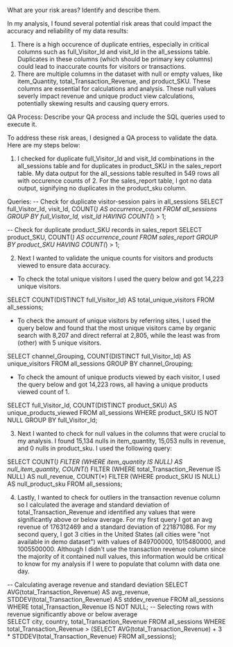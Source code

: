 What are your risk areas? Identify and describe them.

  In my analysis, I found several potential risk areas that could impact the accuracy and reliability of my data results:

1. There is a high occurence of duplicate entries, especially in critical columns such as full_Visitor_Id and visit_Id in the all_sessions table. Duplicates in these columns (which should be primary key columns) could lead to inaccurate counts for visitors or transactions.
2. There are multiple columns in the dataset with null or empty values, like item_Quantity, total_Transaction_Revenue, and product_SKU. These columns are essential for calculations and analysis. These null values severly impact revenue and unique product view calculations, potentially skewing results and causing query errors.

QA Process: Describe your QA process and include the SQL queries used to execute it.

  To address these risk areas, I designed a QA process to validate the data. Here are my steps below:

1. I checked for duplicate full_Visitor_Id and visit_Id combinations in the all_sessions table and for duplicates in product_SKU in the sales_report table. My data output for the all_sessions table resulted in 549 rows all with occurence counts of 2. For the sales_report table, I got no data output, signifying no duplicates in the product_sku column.

Queries:
-- Check for duplicate visitor-session pairs in all_sessions
SELECT full_Visitor_Id, visit_Id, COUNT(*) AS occurrence_count
FROM all_sessions
GROUP BY full_Visitor_Id, visit_Id
HAVING COUNT(*) > 1;

-- Check for duplicate product_SKU records in sales_report
SELECT product_SKU, COUNT(*) AS occurrence_count
FROM sales_report
GROUP BY product_SKU
HAVING COUNT(*) > 1;


2. Next I wanted to validate the unique counts for visitors and products viewed to ensure data accuracy.

- To check the total unique visitors I used the query below and got 14,223 unique visitors.

SELECT COUNT(DISTINCT full_Visitor_Id) AS total_unique_visitors
FROM all_sessions;

- To check the amount of unique visitors by referring sites, I used the query below and found that the most unique visitors came by organic search with 8,207 and direct referral at 2,805, while the least was from (other) with 5 unique visitors. 

SELECT channel_Grouping, COUNT(DISTINCT full_Visitor_Id) AS unique_visitors
FROM all_sessions
GROUP BY channel_Grouping;

- To check the amount of unique products viewed by each visitor, I used the query below and got 14,223 rows, all having a unique products viewed count of 1.

SELECT full_Visitor_Id, COUNT(DISTINCT product_SKU) AS unique_products_viewed
FROM all_sessions
WHERE product_SKU IS NOT NULL
GROUP BY full_Visitor_Id;

3. Next I wanted to check for null values in the columns that were crucial to my analysis. I found 15,134 nulls in item_quantity, 15,053 nulls in revenue, and 0 nulls in product_sku. I used the following query:

SELECT 
    COUNT(*) FILTER (WHERE item_quantity IS NULL) AS null_item_quantity,
    COUNT(*) FILTER (WHERE total_Transaction_Revenue IS NULL) AS null_revenue,
    COUNT(*) FILTER (WHERE product_SKU IS NULL) AS null_product_sku
FROM all_sessions;


4. Lastly, I wanted to check for outliers in the transaction revenue column so I calculated the average and standard deviation of total_Transaction_Revenue and identified any values that were significantly above or below average. For my first query I got an avg revenue of 176312469 and a standard deviation of 221871086. For my second query, I got 3 cities in the United States (all cities were "not available in demo dataset") with values of 849700000, 1015480000, and 1005500000. Although I didn't use the transaction revenue column since the majority of it contained null values, this information would be critical to know for my analysis if I were to populate that column with data one day. 

-- Calculating average revenue and standard deviation
SELECT AVG(total_Transaction_Revenue) AS avg_revenue, 
       STDDEV(total_Transaction_Revenue) AS stddev_revenue
FROM all_sessions
WHERE total_Transaction_Revenue IS NOT NULL;
-- Selecting rows with revenue significantly above or below average				 
SELECT city, country, total_Transaction_Revenue
FROM all_sessions
WHERE total_Transaction_Revenue > (SELECT AVG(total_Transaction_Revenue) + 3 * STDDEV(total_Transaction_Revenue) 
                                 FROM all_sessions);

